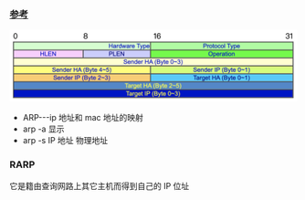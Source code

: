 ### [参考](http://www.study-area.org/network/network_ip_arp.htm)

![arpFrame](../assets/net/arpFrame.png)

- ARP---ip 地址和 mac 地址的映射
- arp -a 显示
- arp -s IP 地址 物理地址

### RARP

它是籍由查询网路上其它主机而得到自己的 IP 位址
